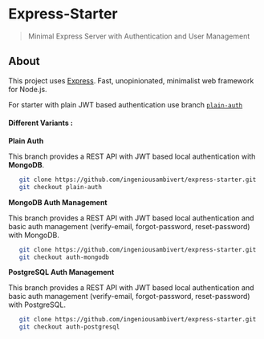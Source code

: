 # Express-Starter

> Minimal Express Server with Authentication and User Management

## About

This project uses [Express](https://expressjs.com/). Fast, unopinionated, minimalist web framework for Node.js. 

For starter with plain JWT based authentication use branch [`plain-auth`](https://github.com/ingeniousambivert/express-auth-starter/tree/plain-auth)


#### Different Variants : 


 **Plain Auth** 

 This branch provides a REST API with JWT based local authentication with **MongoDB**.
 ```bash
    git clone https://github.com/ingeniousambivert/express-starter.git
    git checkout plain-auth
  ```

 **MongoDB Auth Management**

 This branch provides a REST API with JWT based local authentication and basic auth management (verify-email, forgot-password, reset-password) with MongoDB.
 ```bash
    git clone https://github.com/ingeniousambivert/express-starter.git
    git checkout auth-mongodb
  ```

 **PostgreSQL Auth Management**
 
 This branch provides a REST API with JWT based local authentication and basic auth management (verify-email, forgot-password, reset-password) with PostgreSQL.
 ```bash
    git clone https://github.com/ingeniousambivert/express-starter.git
    git checkout auth-postgresql
  ```
